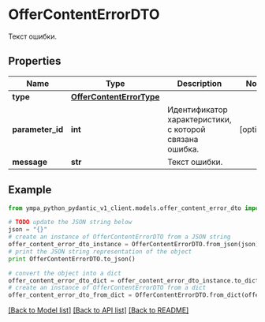 # OfferContentErrorDTO

Текст ошибки.

## Properties
Name | Type | Description | Notes
------------ | ------------- | ------------- | -------------
**type** | [**OfferContentErrorType**](OfferContentErrorType.md) |  | 
**parameter_id** | **int** | Идентификатор характеристики, с которой связана ошибка. | [optional] 
**message** | **str** | Текст ошибки. | 

## Example

```python
from ympa_python_pydantic_v1_client.models.offer_content_error_dto import OfferContentErrorDTO

# TODO update the JSON string below
json = "{}"
# create an instance of OfferContentErrorDTO from a JSON string
offer_content_error_dto_instance = OfferContentErrorDTO.from_json(json)
# print the JSON string representation of the object
print OfferContentErrorDTO.to_json()

# convert the object into a dict
offer_content_error_dto_dict = offer_content_error_dto_instance.to_dict()
# create an instance of OfferContentErrorDTO from a dict
offer_content_error_dto_from_dict = OfferContentErrorDTO.from_dict(offer_content_error_dto_dict)
```
[[Back to Model list]](../README.md#documentation-for-models) [[Back to API list]](../README.md#documentation-for-api-endpoints) [[Back to README]](../README.md)



